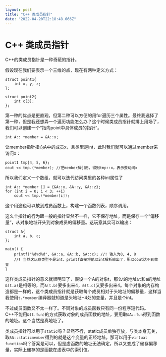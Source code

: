 ```yaml
---
layout: post
title: "C++ 类成员指针"
date: "2022-04-20T22:18:48.666Z"
---
```

C++ 类成员指针
=========

C++的类成员指针是一种奇葩的指针。

假设现在我们要表示一个三维的点，现在有两种定义方式：

    struct point1{
    	int x, y, z;
    };
    
    struct point2{
    	int c[3];
    };
    

第一种的优点是更直观，但第二种可以方便的用for遍历三个属性。最终我选择了第一种，但是我还想弄一个遍历功能怎么办？这个时候类成员指针就排上用场了，我们可以创建一个“指向point中具体成员的指针”。

    int A:: *member = &A::x;
    

让member指针指向A中的成员x，且类型是int，此时我们就可以通过member来访问x：

    point1 tmp{4, 5, 6};
    cout << tmp.(*member); //把member解引用，得到tmp::x，表示要访问x
    

所以我们定义一个数组，就可以迭代访问类里的各种int属性了

    int A:: *member [] = {&A::x, &A::y, &A::z};
    for (int i = 0; i < 3; ++i)
    	cout << tmp.(*member[i]);
    

这个用途也可以放到成员函数上，构建一个函数列表，顺序调用。

这么个指针的行为跟一般的指针显然不一样，它不保存地址，而是保存一个“偏移量”，从对象地址开头到对象成员的偏移量。这玩意其实可以输出：

    struct A{
    	int a, b, c;
    };
    
    main() {
    	printf("%d%d%d", &A::a, &A::b, &A::c); //! 输入为0, 4, 8
    	//! 当然这玩意类型不是int，printf直接将他以int解析输出了，所以cout达不到效果
    }
    

这样类成员指针的意义就很明显了，假设一个A的对象t，那么t的地址`&t`和a的地址`&(t.a)`是相等的，而`&(t.b)`要多出来4，`&(t.c)`又要多出来4。每个对象的内存构造都是一样的，这个类成员指针就是获取每个成员相对于头地址的偏移量，这样当我使用`t.*member`编译器就知道是头地址+4处的变量，并且是个int。

不过成员函数又不太一样了。不同对象的成员函数只有同一份程序短代码。C++不能用`&(t.fun)`的方式获取对象的成员函数的地址，要用取`&A::fun`得到函数的地址。这个当然是真地址了。

类成员指针可以用于`static`吗？显然不行，static成员单独存放，与类本身无关，取`&A::staticmember`得到的就是这个变量的正经地址。那可以用于`virtual function`吗？答案是可以，但是虚函数的地址无法确定，所以又变成了储存偏移量，实际上储存的是函数在虚表中的索引值。